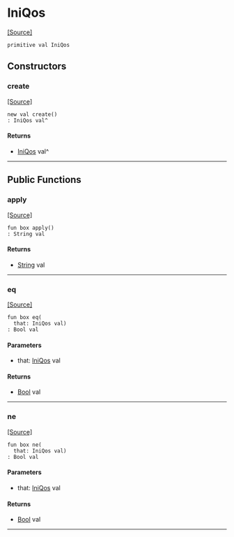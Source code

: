 # IniQos
<span class="source-link">[[Source]](src/mqtt-configurator/iniStrings.md#L-0-71)</span>
```pony
primitive val IniQos
```

## Constructors

### create
<span class="source-link">[[Source]](src/mqtt-configurator/iniStrings.md#L-0-71)</span>


```pony
new val create()
: IniQos val^
```

#### Returns

* [IniQos](mqtt-configurator-IniQos.md) val^

---

## Public Functions

### apply
<span class="source-link">[[Source]](src/mqtt-configurator/iniStrings.md#L-0-71)</span>


```pony
fun box apply()
: String val
```

#### Returns

* [String](builtin-String.md) val

---

### eq
<span class="source-link">[[Source]](src/mqtt-configurator/iniStrings.md#L-0-71)</span>


```pony
fun box eq(
  that: IniQos val)
: Bool val
```
#### Parameters

*   that: [IniQos](mqtt-configurator-IniQos.md) val

#### Returns

* [Bool](builtin-Bool.md) val

---

### ne
<span class="source-link">[[Source]](src/mqtt-configurator/iniStrings.md#L-0-71)</span>


```pony
fun box ne(
  that: IniQos val)
: Bool val
```
#### Parameters

*   that: [IniQos](mqtt-configurator-IniQos.md) val

#### Returns

* [Bool](builtin-Bool.md) val

---

